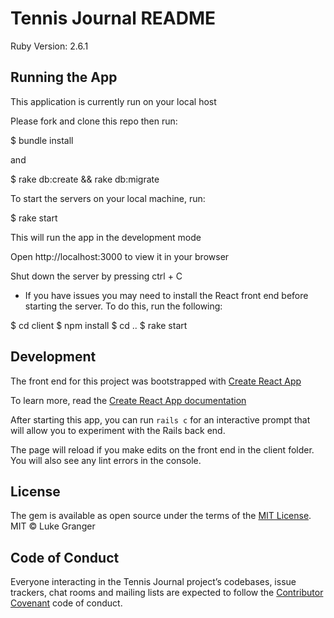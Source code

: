 # Tennis Journal README

Ruby Version: 2.6.1

## Running the App

This application is currently run on your local host

Please fork and clone this repo then run:

$ bundle install

and

$ rake db:create && rake db:migrate

To start the servers on your local machine, run:

$ rake start

This will run the app in the development mode

Open http://localhost:3000 to view it in your browser

Shut down the server by pressing ctrl + C

* If you have issues you may need to install the React front end before starting the server. To do this, run the following:

$ cd client
$ npm install
$ cd ..
$ rake start

## Development

The front end for this project was bootstrapped with [Create React App](https://github.com/facebook/create-react-app)

To learn more, read the [Create React App documentation](https://facebook.github.io/create-react-app/docs/getting-started)

After starting this app, you can run `rails c` for an interactive prompt that will allow you to experiment with the Rails back end.

The page will reload if you make edits on the front end in the client folder.
You will also see any lint errors in the console.

## License

The gem is available as open source under the terms of the [MIT License](https://opensource.org/licenses/MIT).
MIT © Luke Granger

## Code of Conduct

Everyone interacting in the Tennis Journal project’s codebases, issue trackers, chat rooms and mailing lists are expected to follow the [Contributor Covenant](http://contributor-covenant.org) code of conduct.
